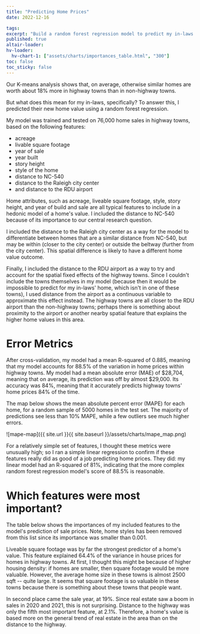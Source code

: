 ```yaml
---
title: "Predicting Home Prices"
date: 2022-12-16

tags: 
excerpt: "Build a random forest regression model to predict my in-laws' new home value, based on proximity to the highway and sales data from highway towns."
published: true
altair-loader:
hv-loader:
  hv-chart-1: ["assets/charts/importances_table.html", "300"]
toc: false
toc_sticky: false
---
```


Our K-means analysis shows that, on average, otherwise similar homes are worth about 18% more in highway towns than in non-highway towns.

But what does this mean for my in-laws, specifically? To answer this, I predicted their new home value using a random forest regression.

My model was trained and tested on 76,000 home sales in highway towns, based on the following features:

* acreage
* livable square footage 
* year of sale 
* year built
* story height
* style of the home
* distance to NC-540
* distance to the Raleigh city center 
* and distance to the RDU airport

Home attributes, such as acreage, liveable square footage, style, story height, and year of build and sale are all typical features to include in a hedonic model of a home's value. I included the distance to NC-540 because of its importance to our central research question.

I included the distance to the Raleigh city center as a way for the model to differentiate between homes that are a similar distance from NC-540, but may be within (closer to the city center) or outside the beltway (further from the city center). This spatial difference is likely to have a different home value outcome.

Finally, I included the distance to the RDU airport as a way to try and account for the spatial fixed effects of the highway towns. Since I couldn't include the towns themselves in my model (because then it would be impossible to predict for my in-laws' home, which isn't in one of these towns), I used distance from the airport as a continuous variable to approximate this effect instead. The highway towns are all closer to the RDU airport than the non-highway towns; perhaps there is something about proximity to the airport or another nearby spatial feature that explains the higher home values in this area.

# Error Metrics
After cross-validation, my model had a mean R-squared of 0.885, meaning that my model accounts for 88.5% of the variation in home prices within highway towns. My model had a mean absolute error (MAE) of $28,704, meaning that on average, its prediction was off by almost $29,000. Its accuracy was 84%, meaning that it accurately predicts highway towns' home prices 84% of the time.

The map below shows the mean absolute percent error (MAPE) for each home, for a random sample of 5000 homes in the test set. The majority of predictions see less than 10% MAPE, while a few outliers see much higher errors.

![mape-map]({{ site.url }}{{ site.baseurl }}/assets/charts/mape_map.png)

For a relatively simple set of features, I thought these metrics were unusually high; so I ran a simple linear regression to confirm if these features really did as good of a job predicting home prices. They did: my linear model had an R-squared of 81%, indicating that the more complex random forest regression model's score of 88.5% is reasonable.

# Which features were most important?
The table below shows the importances of my included features to the model's prediction of sale prices. Note, home styles has been removed from this list since its importance was smaller than 0.001.

<div id="hv-chart-1"></div>
Liveable square footage was by far the strongest predictor of a home's value. This feature explained 64.4% of the variance in house prices for homes in highway towns. At first, I thought this might be because of higher housing density: if homes are smaller, then square footage would be more valuable. However, the average home size in these towns is almost 2500 sqft -- quite large. It seems that square footage is so valuable in these towns because there is something about these towns that people want. 

In second place came the sale year, at 19%. Since real estate saw a boom in sales in 2020 and 2021, this is not surprising. Distance to the highway was only the fifth most important feature, at 2.1%. Therefore, a home's value is based more on the general trend of real estate in the area than on the distance to the highway.

